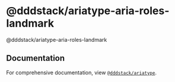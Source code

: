 # @dddstack/ariatype-aria-roles-landmark

@dddstack/ariatype-aria-roles-landmark

## Documentation

For comprehensive documentation, view [`@dddstack/ariatype`](https://github.com/dddstack/ariatype).
